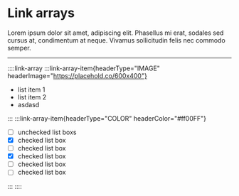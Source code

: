 # Link arrays 

Lorem ipsum dolor sit amet, adipiscing elit. Phasellus mi erat, sodales sed cursus at, condimentum at neque. Vivamus sollicitudin felis nec commodo semper. 

---

::::link-array
:::link-array-item{headerType="IMAGE" headerImage="https://placehold.co/600x400"}

- list item 1
- list item 2
- asdasd

:::
:::link-array-item{headerType="COLOR" headerColor="#ff00FF"}

- [ ] unchecked list boxs
- [x] checked list box
- [ ] checked list box
- [x] checked list box
- [ ] checked list box
- [ ] checked list box

:::
::::
